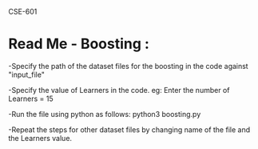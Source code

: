 CSE-601

Read Me - Boosting :
=================================================================
-Specify the path of the dataset files for the boosting in the code against "input_file" 

-Specify the value of Learners in the code.
	eg: Enter the number of Learners = 15

-Run the file using python as follows:
	python3 boosting.py 

-Repeat the steps for other dataset files by changing name of the file and the Learners value.